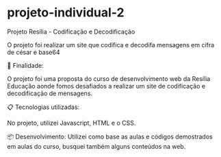 # projeto-individual-2
Projeto Resília - Codificação e Decodificação

O projeto foi realizar um site que codifica e decodifa mensagens em cifra de césar e base64

🚀 Finalidade:

O projeto foi uma proposta do curso de desenvolvimento web da Resília Educação aonde fomos desafiados a realizar um site de codificação e decodificação de mensagens.

📋 Tecnologias utilizadas: 

No projeto, utilizei Javascript, HTML e o CSS.


📦 Desenvolvimento:
Utilizei como base as aulas e códigos demostrados em aulas do curso, busquei também alguns conteúdos na web.

